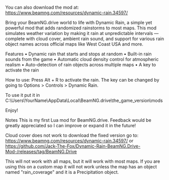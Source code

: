 You can also download the mod at: https://www.beamng.com/resources/dynamic-rain.34597/

Bring your BeamNG.drive world to life with Dynamic Rain, a simple yet powerful mod that adds randomized rainstorms to most maps. This mod simulates weather variation by making it rain at unpredictable intervals — complete with cloud cover, ambient rain sound, and support for various rain object names across official maps like West Coast USA and more.

Features
• Dynamic rain that starts and stops at random
• Built-in rain sounds from the game
• Automatic cloud density control for atmospheric realism
• Auto-detection of rain objects across multiple maps
• A key to activate the rain

How to use:
Press Alt + R to activate the rain. The key can be changed by going to Options > Controls > Dynamic Rain.

To use it put it in C:\Users\YourName\AppData\Local\BeamNG.drive\the_game_version\mods

Enjoy!

Notes
This is my first Lua mod for BeamNG.drive. Feedback would be greatly appreciated so I can improve or expand it in the future!

Cloud cover does not work to download the fixed version go to: https://www.beamng.com/resources/dynamic-rain.34597/ or https://github.com/Jack-The-Fox/Dynamic-Rain-BeamNG.Drive-Mod-/releases/tag/BeamNG.Drive

This will not work with all maps, but it will work with most maps. If you are using this on a custom map it will not work unless the map has an object named "rain_coverage" and it is a Precipitation object.
